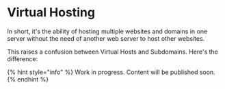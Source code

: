 # Virtual Hosting

In short, it's the ability of hosting multiple websites and domains in one server without the need of another web server to host other websites.

This raises a confusion between Virtual Hosts and Subdomains. Here's the difference:

{% hint style="info" %}
Work in progress. Content will be published soon.
{% endhint %}
